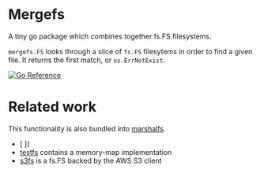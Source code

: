 # Mergefs

A tiny go package which combines together fs.FS filesystems.

`mergefs.FS` looks through a slice of `fs.FS` filesytems in order to find a given file. It returns the first match, or `os.ErrNotExist`.

[![Go Reference](https://pkg.go.dev/badge/github.com/laher/mergefs.svg)](https://pkg.go.dev/github.com/laher/mergefs)


# Related work

This functionality is also bundled into [marshalfs](https://pkg.go.dev/github.com/laher/marshalfs).
 * [ ](
 * [testfs](https://tip.golang.org/pkg/testing/fstest/) contains a memory-map implementation
 * [s3fs](https://github.com/jszwec/s3fs) is a fs.FS backed by the AWS S3 client
